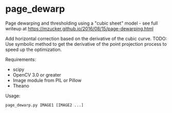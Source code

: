 page_dewarp
===========

Page dewarping and thresholding using a "cubic sheet" model - see full writeup at <https://mzucker.github.io/2016/08/15/page-dewarping.html>

Add horizontal correction based on the derivative of the cubic curve.
TODO: Use symbolic method to get the derivative of the point projection process to speed up the optimization.

Requirements:

 - scipy
 - OpenCV 3.0 or greater
 - Image module from PIL or Pillow
 - Theano
 
Usage:

    page_dewarp.py IMAGE1 [IMAGE2 ...]
